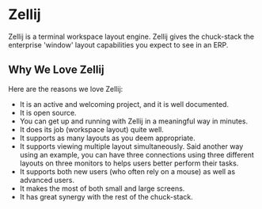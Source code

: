 # Zellij

Zellij is a terminal workspace layout engine. Zellij gives the chuck-stack the enterprise 'window' layout capabilities you expect to see in an ERP.

<!-- TODO: add picture here -->

## Why We Love Zellij

Here are the reasons we love Zellij:

- It is an active and welcoming project, and it is well documented.
- It is open source.
- You can get up and running with Zellij in a meaningful way in minutes.
- It does its job (workspace layout) quite well.
- It supports as many layouts as you deem appropriate.
- It supports viewing multiple layout simultaneously. Said another way using an example, you can have three connections using three different layouts on three monitors to helps users better perform their tasks.
- It supports both new users (who often rely on a mouse) as well as advanced users.
- It makes the most of both small and large screens.
- It has great synergy with the rest of the chuck-stack.
